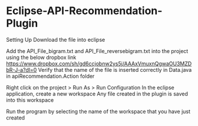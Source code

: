 # Eclipse-API-Recommendation-Plugin

Setting Up
Download the file into eclipse

Add the API_File_bigram.txt and API_File_reversebigram.txt into the project using the below dropbox link
https://www.dropbox.com/sh/gd6ccjobnw2ys5j/AAAxVmuxnQgwaOU3MZDbR-J-a?dl=0
Verify that the name of the file is inserted correctly in Data.java in apiRecommendation.Action folder

Right click on the project > Run As > Run Configuration
In the eclipse application, create a new workspace
Any file created in the plugin is saved into this workspace

Run the program by selecting the name of the workspace that you have just created
